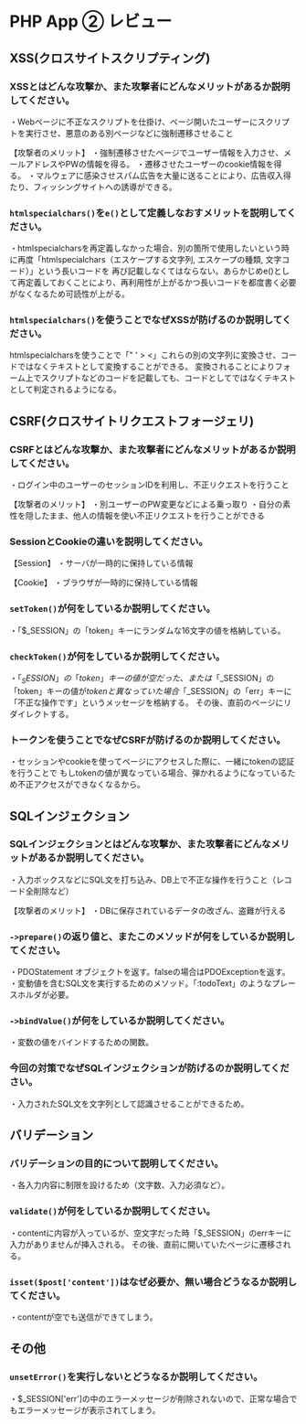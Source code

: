 # PHP App ② レビュー

## XSS(クロスサイトスクリプティング)

### XSSとはどんな攻撃か、また攻撃者にどんなメリットがあるか説明してください。

・Webページに不正なスクリプトを仕掛け、ページ開いたユーザーにスクリプトを実行させ、悪意のある別ページなどに強制遷移させること

【攻撃者のメリット】
・強制遷移させたページでユーザー情報を入力させ、メールアドレスやPWの情報を得る。
・遷移させたユーザーのcookie情報を得る。
・マルウェアに感染させスパム広告を大量に送ることにより、広告収入得たり、フィッシングサイトへの誘導ができる。

### `htmlspecialchars()`を`e()`として定義しなおすメリットを説明してください。

・htmlspecialcharsを再定義しなかった場合、別の箇所で使用したいという時に再度「htmlspecialchars（エスケープする文字列, エスケープの種類, 文字コード）」という長いコードを
再び記載しなくてはならない。あらかじめe()として再定義しておくことにより、再利用性が上がるかつ長いコードを都度書く必要がなくなるため可読性が上がる。

### `htmlspecialchars()`を使うことでなぜXSSが防げるのか説明してください。

htmlspecialcharsを使うことで「" ' > <」これらの別の文字列に変換させ、コードではなくテキストとして変換することができる。
変換されることによりフォーム上でスクリプトなどのコードを記載しても、コードとしてではなくテキストとして判定されるようになる。

## CSRF(クロスサイトリクエストフォージェリ)

### CSRFとはどんな攻撃か、また攻撃者にどんなメリットがあるか説明してください。

・ログイン中のユーザーのセッションIDを利用し、不正リクエストを行うこと

【攻撃者のメリット】
・別ユーザーのPW変更などによる乗っ取り
・自分の素性を隠したまま、他人の情報を使い不正リクエストを行うことができる

### SessionとCookieの違いを説明してください。

【Session】
・サーバが一時的に保持している情報

【Cookie】
・ブラウザが一時的に保持している情報

### `setToken()`が何をしているか説明してください。

・「$_SESSION」の「token」キーにランダムな16文字の値を格納している。

### `checkToken()`が何をしているか説明してください。

・「$_SESSION」の「token」キーの値が空だった、または「$_SESSION」の「token」キーの値が$tokenと異なっていた場合
「$_SESSION」の「err」キーに「不正な操作です」というメッセージを格納する。
その後、直前のページにリダイレクトする。

### トークンを使うことでなぜCSRFが防げるのか説明してください。

・セッションやcookieを使ってページにアクセスした際に、一緒にtokenの認証を行うことで
もしtokenの値が異なっている場合、弾かれるようになっているため不正アクセスができなくなるから。

## SQLインジェクション

### SQLインジェクションとはどんな攻撃か、また攻撃者にどんなメリットがあるか説明してください。

・入力ボックスなどにSQL文を打ち込み、DB上で不正な操作を行うこと（レコード全削除など）

【攻撃者のメリット】
・DBに保存されているデータの改ざん、盗難が行える

### `->prepare()`の返り値と、またこのメソッドが何をしているか説明してください。

・PDOStatement オブジェクトを返す。falseの場合はPDOExceptionを返す。
・変動値を含むSQL文を実行するためのメソッド。「:todoText」のようなプレースホルダが必要。

### `->bindValue()`が何をしているか説明してください。

・変数の値をバインドするための関数。

### 今回の対策でなぜSQLインジェクションが防げるのか説明してください。

・入力されたSQL文を文字列として認識させることができるため。

## バリデーション

### バリデーションの目的について説明してください。

・各入力内容に制限を設けるため（文字数、入力必須など）。

### `validate()`が何をしているか説明してください。

・contentに内容が入っているが、空文字だった時「$_SESSION」のerrキーに入力がありませんが挿入される。
その後、直前に開いていたページに遷移される。

### `isset($post['content'])`はなぜ必要か、無い場合どうなるか説明してください。

・contentが空でも送信ができてしまう。

## その他

### `unsetError()`を実行しないとどうなるか説明してください。

・$_SESSION['err']の中のエラーメッセージが削除されないので、正常な場合でもエラーメッセージが表示されてしまう。